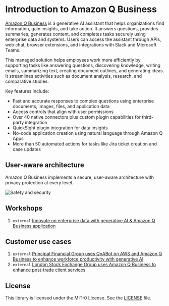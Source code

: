 # Introduction to Amazon Q Business

[Amazon Q Business](https://docs.aws.amazon.com/amazonq/latest/qbusiness-ug/what-is.html) is a generative AI assistant that helps organizations find information, gain insights, and take action. It answers questions, provides summaries, generates content, and completes tasks securely using enterprise data and systems. Users can access the assistant through APIs, web chat, browser extensions, and integrations with Slack and Microsoft Teams.

This managed solution helps employees work more efficiently by supporting tasks like answering questions, discovering knowledge, writing emails, summarizing text, creating document outlines, and generating ideas. It streamlines activities such as document analysis, research, and comparative studies.

Key features include:
- Fast and accurate responses to complex questions using enterprise documents, images, files, and application data
- Access controls that align with user permissions
- Over 40 native connectors plus custom plugin capabilities for third-party integration
- QuickSight plugin integration for data insights
- No-code application creation using natural language through Amazon Q Apps
- More than 50 automated actions for tasks like Jira ticket creation and case updates

## User-aware architecture

Amazon Q Business implements a secure, user-aware architecture with privacy protection at every level.

![Safety and security](/static/img/safety-arch.png)

## Workshops
1. `external` [Innovate on enterprise data with generative AI & Amazon Q Business application](https://catalog.workshops.aws/amazon-q-business)

## Customer use cases

1. `external` [Principal Financial Group uses QnABot on AWS and Amazon Q Business to enhance workforce productivity with generative AI](https://aws.amazon.com/blogs/machine-learning/principal-financial-group-uses-qnabot-on-aws-and-amazon-q-business-to-enhance-workforce-productivity-with-generative-ai/)
1. `external` [London Stock Exchange Group uses Amazon Q Business to enhance post-trade client services](https://aws.amazon.com/blogs/machine-learning/london-stock-exchange-group-uses-amazon-q-business-to-enhance-post-trade-client-services/)


## License

This library is licensed under the MIT-0 License. See the [LICENSE](../LICENSE) file.
